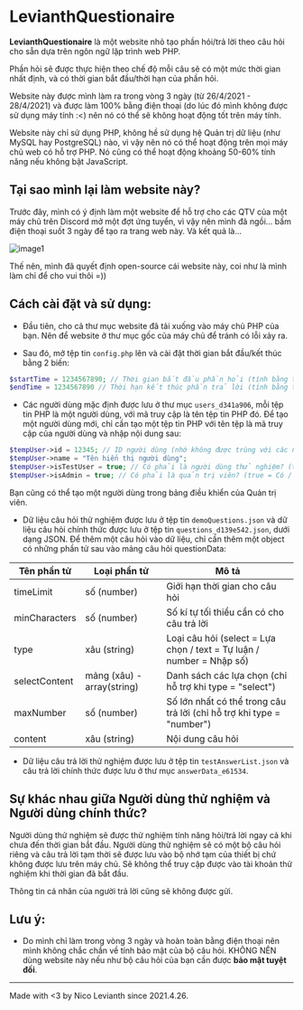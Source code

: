 # LevianthQuestionaire

**LevianthQuestionaire** là một website nhỏ tạo phần hỏi/trả lời theo câu hỏi cho sẵn dựa trên ngôn ngữ lập trình web PHP.

Phần hỏi sẽ được thực hiện theo chế độ mỗi câu sẽ có một mức thời gian nhất định, và có thời gian bắt đầu/thời hạn của phần hỏi.

Website này được mình làm ra trong vòng 3 ngày (từ 26/4/2021 - 28/4/2021) và được làm 100% bằng điện thoại (do lúc đó mình không được sử dụng máy tính :<) nên nó có thể sẽ không hoạt động tốt trên máy tính.

Website này chỉ sử dụng PHP, không hề sử dụng hệ Quản trị dữ liệu (như MySQL hay PostgreSQL) nào, vì vậy nên nó có thể hoạt động trên mọi máy chủ web có hỗ trợ PHP. Nó cũng có thể hoạt động khoảng 50-60% tính năng nếu không bật JavaScript.

## Tại sao mình lại làm website này?

Trước đây, mình có ý định làm một website để hỗ trợ cho các QTV của một máy chủ trên Discord mở một đợt ứng tuyển, vì vậy nên mình đã ngồi... bấm điện thoại suốt 3 ngày để tạo ra trang web này. Và kết quả là...

![image1](https://uphinh.vn/images/2021/07/16/402eef8f9c18ccfbd07ff097462145e3.png)

Thế nên, mình đã quyết định open-source cái website này, coi như là mình làm chỉ để cho vui thôi =))

## Cách cài đặt và sử dụng:

* Đầu tiên, cho cả thư mục website đã tải xuống vào máy chủ PHP của bạn. Nên để website ở thư mục gốc của máy chủ để tránh có lỗi xảy ra.

* Sau đó, mở tệp tin `config.php` lên và cài đặt thời gian bắt đầu/kết thúc bằng 2 biến:

```php
$startTime = 1234567890; // Thời gian bắt đầu phần hỏi (tính bằng timestamp - tổng số giây kể từ ngày 1/1/1970)
$endTime = 1234567890 // Thời hạn kết thúc phần trả lời (tính bằng timestamp - tổng số giây kể từ ngày 1/1/1970)
```

* Các người dùng mặc định được lưu ở thư mục `users_d341a906`, mỗi tệp tin PHP là một người dùng, với mã truy cập là tên tệp tin PHP đó. Để tạo một người dùng mới, chỉ cần tạo một tệp tin PHP với tên tệp là mã truy cập của người dùng và nhập nội dung sau:

```php
$tempUser->id = 12345; // ID người dùng (nhớ không được trùng với các người dùng khác)
$tempUser->name = "Tên hiển thị người dùng";
$tempUser->isTestUser = true; // Có phải là người dùng thử nghiệm? (true = Có / false = Không)
$tempUser->isAdmin = true; // Có phải là quản trị viên? (true = Có / false = Không)
```

Bạn cũng có thể tạo một người dùng trong bảng điều khiển của Quản trị viên.

* Dữ liệu câu hỏi thử nghiệm được lưu ở tệp tin `demoQuestions.json` và dữ liệu câu hỏi chính thức được lưu ở tệp tin `questions_d139e542.json`, dưới dạng JSON. Để thêm một câu hỏi vào dữ liệu, chỉ cần thêm một object có những phần tử sau vào mảng câu hỏi questionData:

| Tên phần tử | Loại phần tử | Mô tả |
| --- | --- | --- |
| timeLimit | số (number) | Giới hạn thời gian cho câu hỏi |
| minCharacters | số (number) | Số kí tự tối thiểu cần có cho câu trả lời |
| type | xâu (string) | Loại câu hỏi (select = Lựa chọn / text = Tự luận / number = Nhập số) |
| selectContent | mảng (xâu) - array(string) | Danh sách các lựa chọn (chỉ hỗ trợ khi type = "select") |
| maxNumber | số (number) | Số lớn nhất có thể trong câu trả lời (chỉ hỗ trợ khi type = "number") |
| content | xâu (string) | Nội dung câu hỏi |

* Dữ liệu câu trả lời thử nghiệm được lưu ở tệp tin `testAnswerList.json` và câu trả lời chính thức được lưu ở thư mục `answerData_e61534`.

## Sự khác nhau giữa Người dùng thử nghiệm và Người dùng chính thức?

Người dùng thử nghiệm sẽ được thử nghiệm tính năng hỏi/trả lời ngay cả khi chưa đến thời gian bắt đầu. Người dùng thử nghiệm sẽ có một bộ câu hỏi riêng và câu trả lời tạm thời sẽ được lưu vào bộ nhớ tạm của thiết bị chứ không được lưu trên máy chủ. Sẽ không thể truy cập được vào tài khoản thử nghiệm khi thời gian đã bắt đầu.

Thông tin cá nhân của người trả lời cũng sẽ không được gửi.

## Lưu ý:

* Do mình chỉ làm trong vòng 3 ngày và hoàn toàn bằng điện thoại nên mình không chắc chắn về tính bảo mật của bộ câu hỏi. KHÔNG NÊN dùng website này nếu như bộ câu hỏi của bạn cần được **bảo mật tuyệt đối**.

-----------------------------

Made with <3 by Nico Levianth since 2021.4.26.

